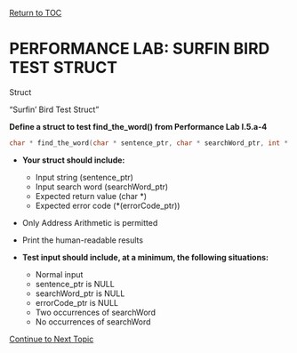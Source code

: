 <a href="https://github.com/CyberTrainingUSAF/05-C-Programming/blob/master/00-Table-of-Contents.md" rel="Return to TOC"> Return to TOC </a>

# PERFORMANCE LAB: SURFIN BIRD TEST STRUCT

Struct

“Surfin’ Bird Test Struct”

**Define a struct to test find_the_word() from Performance Lab I.5.a-4**

```c
char * find_the_word(char * sentence_ptr, char * searchWord_ptr, int * errorCode_ptr);
```

* **Your struct should include:**
    * Input string (sentence_ptr)
    * Input search word (searchWord_ptr)
    * Expected return value (char *)
    * Expected error code (*(errorCode_ptr))
* Only Address Arithmetic is permitted
* Print the human-readable results

* **Test input should include, at a minimum, the following situations:**
    * Normal input
    * sentence_ptr is NULL
    * searchWord_ptr is NULL
    * errorCode_ptr is NULL
    * Two occurrences of searchWord
    * No occurrences of searchWord

<a href="https://github.com/CyberTrainingUSAF/05-C-Programming/blob/master/14_Structs/05_linked_lists.md" rel="Continue to Next Topic"> Continue to Next Topic </a>
